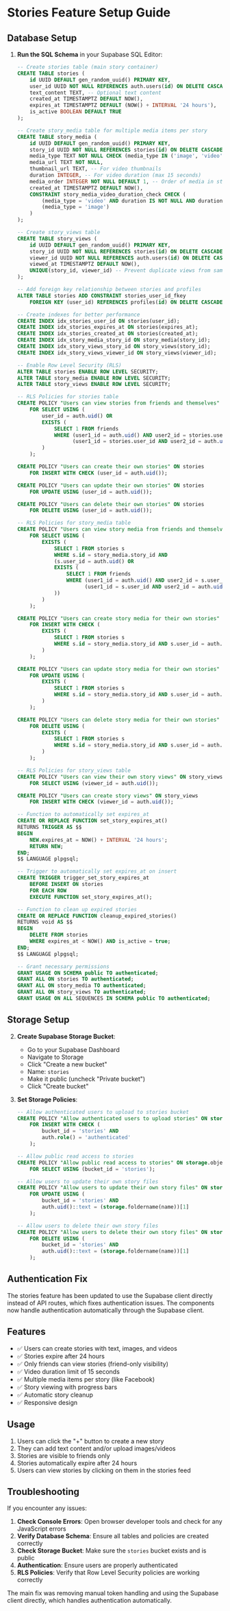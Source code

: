 # Stories Feature Setup Guide

## Database Setup

1. **Run the SQL Schema** in your Supabase SQL Editor:
   ```sql
   -- Create stories table (main story container)
   CREATE TABLE stories (
       id UUID DEFAULT gen_random_uuid() PRIMARY KEY,
       user_id UUID NOT NULL REFERENCES auth.users(id) ON DELETE CASCADE,
       text_content TEXT, -- Optional text content
       created_at TIMESTAMPTZ DEFAULT NOW(),
       expires_at TIMESTAMPTZ DEFAULT (NOW() + INTERVAL '24 hours'),
       is_active BOOLEAN DEFAULT TRUE
   );

   -- Create story_media table for multiple media items per story
   CREATE TABLE story_media (
       id UUID DEFAULT gen_random_uuid() PRIMARY KEY,
       story_id UUID NOT NULL REFERENCES stories(id) ON DELETE CASCADE,
       media_type TEXT NOT NULL CHECK (media_type IN ('image', 'video')),
       media_url TEXT NOT NULL,
       thumbnail_url TEXT, -- For video thumbnails
       duration INTEGER, -- For video duration (max 15 seconds)
       media_order INTEGER NOT NULL DEFAULT 1, -- Order of media in story
       created_at TIMESTAMPTZ DEFAULT NOW(),
       CONSTRAINT story_media_video_duration_check CHECK (
           (media_type = 'video' AND duration IS NOT NULL AND duration <= 15) OR
           (media_type = 'image')
       )
   );

   -- Create story_views table
   CREATE TABLE story_views (
       id UUID DEFAULT gen_random_uuid() PRIMARY KEY,
       story_id UUID NOT NULL REFERENCES stories(id) ON DELETE CASCADE,
       viewer_id UUID NOT NULL REFERENCES auth.users(id) ON DELETE CASCADE,
       viewed_at TIMESTAMPTZ DEFAULT NOW(),
       UNIQUE(story_id, viewer_id) -- Prevent duplicate views from same user
   );

   -- Add foreign key relationship between stories and profiles
   ALTER TABLE stories ADD CONSTRAINT stories_user_id_fkey 
       FOREIGN KEY (user_id) REFERENCES profiles(id) ON DELETE CASCADE;

   -- Create indexes for better performance
   CREATE INDEX idx_stories_user_id ON stories(user_id);
   CREATE INDEX idx_stories_expires_at ON stories(expires_at);
   CREATE INDEX idx_stories_created_at ON stories(created_at);
   CREATE INDEX idx_story_media_story_id ON story_media(story_id);
   CREATE INDEX idx_story_views_story_id ON story_views(story_id);
   CREATE INDEX idx_story_views_viewer_id ON story_views(viewer_id);

   -- Enable Row Level Security (RLS)
   ALTER TABLE stories ENABLE ROW LEVEL SECURITY;
   ALTER TABLE story_media ENABLE ROW LEVEL SECURITY;
   ALTER TABLE story_views ENABLE ROW LEVEL SECURITY;

   -- RLS Policies for stories table
   CREATE POLICY "Users can view stories from friends and themselves" ON stories
       FOR SELECT USING (
           user_id = auth.uid() OR
           EXISTS (
               SELECT 1 FROM friends 
               WHERE (user1_id = auth.uid() AND user2_id = stories.user_id) OR
                     (user1_id = stories.user_id AND user2_id = auth.uid())
           )
       );

   CREATE POLICY "Users can create their own stories" ON stories
       FOR INSERT WITH CHECK (user_id = auth.uid());

   CREATE POLICY "Users can update their own stories" ON stories
       FOR UPDATE USING (user_id = auth.uid());

   CREATE POLICY "Users can delete their own stories" ON stories
       FOR DELETE USING (user_id = auth.uid());

   -- RLS Policies for story_media table
   CREATE POLICY "Users can view story media from friends and themselves" ON story_media
       FOR SELECT USING (
           EXISTS (
               SELECT 1 FROM stories s
               WHERE s.id = story_media.story_id AND
               (s.user_id = auth.uid() OR
               EXISTS (
                   SELECT 1 FROM friends 
                   WHERE (user1_id = auth.uid() AND user2_id = s.user_id) OR
                         (user1_id = s.user_id AND user2_id = auth.uid())
               ))
           )
       );

   CREATE POLICY "Users can create story media for their own stories" ON story_media
       FOR INSERT WITH CHECK (
           EXISTS (
               SELECT 1 FROM stories s
               WHERE s.id = story_media.story_id AND s.user_id = auth.uid()
           )
       );

   CREATE POLICY "Users can update story media for their own stories" ON story_media
       FOR UPDATE USING (
           EXISTS (
               SELECT 1 FROM stories s
               WHERE s.id = story_media.story_id AND s.user_id = auth.uid()
           )
       );

   CREATE POLICY "Users can delete story media for their own stories" ON story_media
       FOR DELETE USING (
           EXISTS (
               SELECT 1 FROM stories s
               WHERE s.id = story_media.story_id AND s.user_id = auth.uid()
           )
       );

   -- RLS Policies for story_views table
   CREATE POLICY "Users can view their own story views" ON story_views
       FOR SELECT USING (viewer_id = auth.uid());

   CREATE POLICY "Users can create story views" ON story_views
       FOR INSERT WITH CHECK (viewer_id = auth.uid());

   -- Function to automatically set expires_at
   CREATE OR REPLACE FUNCTION set_story_expires_at()
   RETURNS TRIGGER AS $$
   BEGIN
       NEW.expires_at = NOW() + INTERVAL '24 hours';
       RETURN NEW;
   END;
   $$ LANGUAGE plpgsql;

   -- Trigger to automatically set expires_at on insert
   CREATE TRIGGER trigger_set_story_expires_at
       BEFORE INSERT ON stories
       FOR EACH ROW
       EXECUTE FUNCTION set_story_expires_at();

   -- Function to clean up expired stories
   CREATE OR REPLACE FUNCTION cleanup_expired_stories()
   RETURNS void AS $$
   BEGIN
       DELETE FROM stories 
       WHERE expires_at < NOW() AND is_active = true;
   END;
   $$ LANGUAGE plpgsql;

   -- Grant necessary permissions
   GRANT USAGE ON SCHEMA public TO authenticated;
   GRANT ALL ON stories TO authenticated;
   GRANT ALL ON story_media TO authenticated;
   GRANT ALL ON story_views TO authenticated;
   GRANT USAGE ON ALL SEQUENCES IN SCHEMA public TO authenticated;
   ```

## Storage Setup

2. **Create Supabase Storage Bucket**:
   - Go to your Supabase Dashboard
   - Navigate to Storage
   - Click "Create a new bucket"
   - Name: `stories`
   - Make it public (uncheck "Private bucket")
   - Click "Create bucket"

3. **Set Storage Policies**:
   ```sql
   -- Allow authenticated users to upload to stories bucket
   CREATE POLICY "Allow authenticated users to upload stories" ON storage.objects
       FOR INSERT WITH CHECK (
           bucket_id = 'stories' AND
           auth.role() = 'authenticated'
       );

   -- Allow public read access to stories
   CREATE POLICY "Allow public read access to stories" ON storage.objects
       FOR SELECT USING (bucket_id = 'stories');

   -- Allow users to update their own story files
   CREATE POLICY "Allow users to update their own story files" ON storage.objects
       FOR UPDATE USING (
           bucket_id = 'stories' AND
           auth.uid()::text = (storage.foldername(name))[1]
       );

   -- Allow users to delete their own story files
   CREATE POLICY "Allow users to delete their own story files" ON storage.objects
       FOR DELETE USING (
           bucket_id = 'stories' AND
           auth.uid()::text = (storage.foldername(name))[1]
       );
   ```

## Authentication Fix

The stories feature has been updated to use the Supabase client directly instead of API routes, which fixes authentication issues. The components now handle authentication automatically through the Supabase client.

## Features

- ✅ Users can create stories with text, images, and videos
- ✅ Stories expire after 24 hours
- ✅ Only friends can view stories (friend-only visibility)
- ✅ Video duration limit of 15 seconds
- ✅ Multiple media items per story (like Facebook)
- ✅ Story viewing with progress bars
- ✅ Automatic story cleanup
- ✅ Responsive design

## Usage

1. Users can click the "+" button to create a new story
2. They can add text content and/or upload images/videos
3. Stories are visible to friends only
4. Stories automatically expire after 24 hours
5. Users can view stories by clicking on them in the stories feed

## Troubleshooting

If you encounter any issues:

1. **Check Console Errors**: Open browser developer tools and check for any JavaScript errors
2. **Verify Database Schema**: Ensure all tables and policies are created correctly
3. **Check Storage Bucket**: Make sure the `stories` bucket exists and is public
4. **Authentication**: Ensure users are properly authenticated
5. **RLS Policies**: Verify that Row Level Security policies are working correctly

The main fix was removing manual token handling and using the Supabase client directly, which handles authentication automatically.
